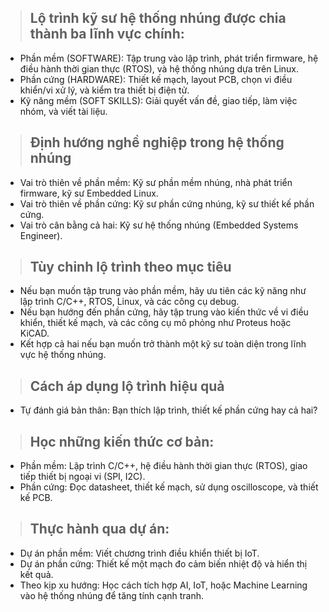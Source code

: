 > ## Lộ trình kỹ sư hệ thống nhúng được chia thành ba lĩnh vực chính:
- Phần mềm (SOFTWARE): Tập trung vào lập trình, phát triển firmware, hệ điều hành thời gian thực (RTOS), và hệ thống nhúng dựa trên Linux.
- Phần cứng (HARDWARE): Thiết kế mạch, layout PCB, chọn vi điều khiển/vi xử lý, và kiểm tra thiết bị điện tử.
- Kỹ năng mềm (SOFT SKILLS): Giải quyết vấn đề, giao tiếp, làm việc nhóm, và viết tài liệu.
> ## Định hướng nghề nghiệp trong hệ thống nhúng
- Vai trò thiên về phần mềm: Kỹ sư phần mềm nhúng, nhà phát triển firmware, kỹ sư Embedded Linux.
- Vai trò thiên về phần cứng: Kỹ sư phần cứng nhúng, kỹ sư thiết kế phần cứng.
- Vai trò cân bằng cả hai: Kỹ sư hệ thống nhúng (Embedded Systems Engineer).
> ## Tùy chỉnh lộ trình theo mục tiêu
- Nếu bạn muốn tập trung vào phần mềm, hãy ưu tiên các kỹ năng như lập trình C/C++, RTOS, Linux, và các công cụ debug.
- Nếu bạn hướng đến phần cứng, hãy tập trung vào kiến thức về vi điều khiển, thiết kế mạch, và các công cụ mô phỏng như Proteus hoặc KiCAD.
- Kết hợp cả hai nếu bạn muốn trở thành một kỹ sư toàn diện trong lĩnh vực hệ thống nhúng.
>## Cách áp dụng lộ trình hiệu quả
- Tự đánh giá bản thân: Bạn thích lập trình, thiết kế phần cứng hay cả hai?
>## Học những kiến thức cơ bản:
- Phần mềm: Lập trình C/C++, hệ điều hành thời gian thực (RTOS), giao tiếp thiết bị ngoại vi (SPI, I2C).
- Phần cứng: Đọc datasheet, thiết kế mạch, sử dụng oscilloscope, và thiết kế PCB.
>## Thực hành qua dự án:
- Dự án phần mềm: Viết chương trình điều khiển thiết bị IoT.
- Dự án phần cứng: Thiết kế một mạch đo cảm biến nhiệt độ và hiển thị kết quả.
- Theo kịp xu hướng: Học cách tích hợp AI, IoT, hoặc Machine Learning vào hệ thống nhúng để tăng tính cạnh tranh.